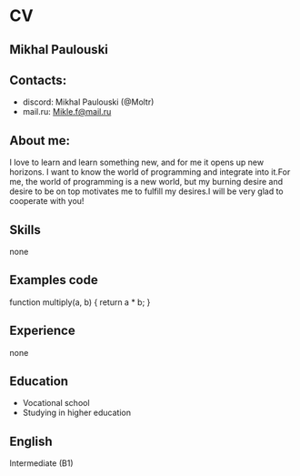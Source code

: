 # CV
## Mikhal Paulouski
## Contacts:
* discord: Mikhal Paulouski (@Moltr)
* mail.ru: Mikle.f@mail.ru
## About me:
I love to learn and learn something new, and for me it opens up new horizons.
I want to know the world of programming and integrate into it.For me, the world of programming is a new world, but my burning desire and desire to be on top motivates me to fulfill my desires.I will be very glad to cooperate with you!
## Skills
none
## Examples code
function multiply(a, b) {
    return a * b;
}
## Experience
none
## Education
* Vocational school
* Studying in higher education
## English
Intermediate (B1)
